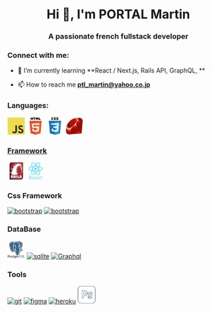 <h1 align="center">Hi 👋, I'm PORTAL Martin</h1>
<h3 align="center">A passionate french fullstack developer </h3>

<h3 align="left">Connect with me:</h3>

- 🌱 I’m currently learning **React / Next.js, Rails API, GraphQL, **

- 📫 How to reach me **ptl_martin@yahoo.co.jp**

<p align="left">

<h3 align="left">Languages:</h3>
<p align="left"> 
<a href="https://developer.mozilla.org/en-US/docs/Web/JavaScript" target="_blank" rel="noreferrer"><img src="https://raw.githubusercontent.com/devicons/devicon/master/icons/javascript/javascript-original.svg" alt="javascript" width="40" height="40"/></a> 
<a href="https://www.w3.org/html/" target="_blank" rel="noreferrer"><img src="https://raw.githubusercontent.com/devicons/devicon/master/icons/html5/html5-original-wordmark.svg" alt="html5" width="40" height="40"/></a> 
<a href="https://www.w3schools.com/css/" target="_blank" rel="noreferrer"><img src="https://raw.githubusercontent.com/devicons/devicon/master/icons/css3/css3-original-wordmark.svg" alt="css3" width="40" height="40"/></a> 
<a href="https://www.ruby-lang.org/en/" target="_blank" rel="noreferrer"><img src="https://raw.githubusercontent.com/devicons/devicon/master/icons/ruby/ruby-original.svg" alt="ruby" width="40" height="40"/</a>

<h3 > Framework </h3>
<a href="https://rubyonrails.org" target="_blank" rel="noreferrer"><img src="https://raw.githubusercontent.com/devicons/devicon/master/icons/rails/rails-original-wordmark.svg" alt="rails" width="40" height="40"/></a>
<a href="https://reactjs.org/" target="_blank" rel="noreferrer"><img src="https://raw.githubusercontent.com/devicons/devicon/master/icons/react/react-original-wordmark.svg" alt="react" width="40" height="40"/></a>

<h3 > Css Framework </h3>

<a href="https://getbootstrap.com" target="_blank" rel="noreferrer"><img src="https://getbootstrap.com/docs/5.2/assets/brand/bootstrap-logo-shadow.png" alt="bootstrap" width="40" height="40"/></a> 
<a href="https://getbootstrap.com" target="_blank" rel="noreferrer"><img src="https://www.svgrepo.com/show/374118/tailwind.svg" alt="bootstrap" width="40" height="40"/></a> 


<h3 > DataBase </h3>

<a href="https://www.postgresql.org" target="_blank" rel="noreferrer"><img src="https://raw.githubusercontent.com/devicons/devicon/master/icons/postgresql/postgresql-original-wordmark.svg" alt="postgresql" width="40" height="40"/></a>
<a href="https://www.sqlite.org/" target="_blank" rel="noreferrer"><img src="https://www.vectorlogo.zone/logos/sqlite/sqlite-icon.svg" alt="sqlite" width="40" height="40"/></a>
<a href="https://graphql.org/" target="_blank" rel="noreferrer"><img src="https://www.google.com/imgres?q=logo%20transparent%20graphql%20img&imgurl=https%3A%2F%2Fw7.pngwing.com%2Fpngs%2F47%2F318%2Fpng-transparent-graphql-playground-macos-bigsur-icon.png&imgrefurl=https%3A%2F%2Fwww.pngwing.com%2Fen%2Fsearch%3Fq%3Dgraphql&docid=rUFQwR4XJE3G2M&tbnid=siTPgp-Pkj1xFM&vet=12ahUKEwjR8Y2j1oWJAxVjsVYBHfZuLkcQM3oECFUQAA..i&w=920&h=512&hcb=2&ved=2ahUKEwjR8Y2j1oWJAxVjsVYBHfZuLkcQM3oECFUQAA" alt="Graphql" width="40" height="40"/></a> 

<h3 > Tools </h3>

<a href="https://git-scm.com/" target="_blank" rel="noreferrer"><img src="https://www.vectorlogo.zone/logos/git-scm/git-scm-icon.svg" alt="git" width="40" height="40"/></a> 
<a href="https://www.figma.com/" target="_blank" rel="noreferrer"><img src="https://www.vectorlogo.zone/logos/figma/figma-icon.svg" alt="figma" width="40" height="40"/></a> <a href="https://heroku.com" target="_blank" rel="noreferrer"><img src="https://www.vectorlogo.zone/logos/heroku/heroku-icon.svg" alt="heroku" width="40" height="40"/></a> 
<a href="https://www.photoshop.com/en" target="_blank" rel="noreferrer"><img src="https://raw.githubusercontent.com/devicons/devicon/master/icons/photoshop/photoshop-line.svg" alt="photoshop" width="40" height="40"/></a></p>

